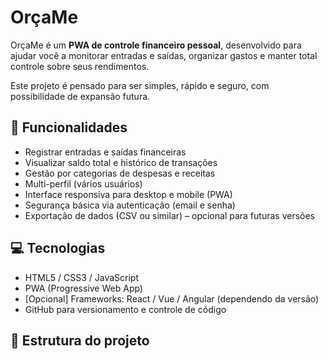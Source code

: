 # OrçaMe

OrçaMe é um **PWA de controle financeiro pessoal**, desenvolvido para ajudar você a monitorar entradas e saídas, organizar gastos e manter total controle sobre seus rendimentos.  

Este projeto é pensado para ser simples, rápido e seguro, com possibilidade de expansão futura.

## 🚀 Funcionalidades
- Registrar entradas e saídas financeiras
- Visualizar saldo total e histórico de transações
- Gestão por categorias de despesas e receitas
- Multi-perfil (vários usuários)
- Interface responsiva para desktop e mobile (PWA)
- Segurança básica via autenticação (email e senha)
- Exportação de dados (CSV ou similar) – opcional para futuras versões

## 💻 Tecnologias
- HTML5 / CSS3 / JavaScript
- PWA (Progressive Web App)
- [Opcional] Frameworks: React / Vue / Angular (dependendo da versão)
- GitHub para versionamento e controle de código

## 📁 Estrutura do projeto
